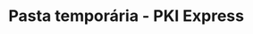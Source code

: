 ﻿# Pasta temporária - PKI Express

<!-- link to version in English -->
<div data-alt-locales="en-us"></div>
